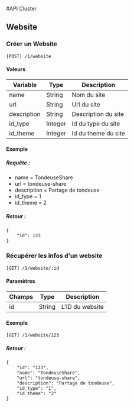 #API Cluster


## Website
### Créer un Website

	[POST] /1/website

#### Valeurs
Variable	| Type    	| Description
------- 	| -------	|------------
name 	    | String 	| Nom du site
url		    | String	| Url du site
description | String    | Description du site
id_type     | Integer   | Id du type du site
id_theme	| Integer	| Id du theme du site

#### Exemple	

##### Requête :

* name = TondeuseShare
* url = tondeuse-share
* description = Partage de tondeuse
* id_type = 1
* id_theme = 2

##### Retour :

	{
        "id": 123
    }
	
### Récupérer les infos d'un website

	[GET] /1/website/:id

#### Paramètres	
	
Champs  | Type    | Description
------- | ------- |------------
id	    | String  | L'ID du website

#### Exemple
	[GET] /1/website/123
##### Retour :
    {
        "id": "123",
        "name": "TondeuseShare",
        "url": "tondeuse-share",
        "description": "Partage de tondeuse",
        "id_type": "1",
        "id_theme": "2"
    }